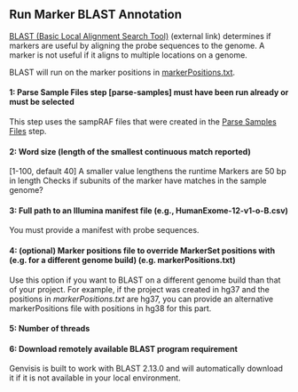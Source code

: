 ## Run Marker BLAST Annotation

[BLAST (Basic Local Alignment Search Tool)](https://blast.ncbi.nlm.nih.gov/Blast.cgi) (external link) determines if markers are useful by aligning the probe sequences to the genome. A marker is not useful if it aligns to multiple locations on a genome.

BLAST will run on the marker positions in [markerPositions.txt](../#/documentation/RunTheGenvisisWorkflow--create-marker-positions-illumina).

#### 1: Parse Sample Files step [parse-samples] must have been run already or must be selected
This step uses the sampRAF files that were created in the [Parse Samples Files](../#/documentation/RunTheGenvisisWorkflow--parse-sample-files-illumina) step.

#### 2: Word size (length of the smallest continuous match reported)
[1-100, default 40]
A smaller value lengthens the runtime
Markers are 50 bp in length
Checks if subunits of the marker have matches in the sample genome?

#### 3: Full path to an Illumina manifest file (e.g., HumanExome-12-v1-o-B.csv)
You must provide a manifest with probe sequences.

#### 4: (optional) Marker positions file to override MarkerSet positions with (e.g. for a different genome build) (e.g. markerPositions.txt)
Use this option if you want to BLAST on a different genome build than that of your project. For example, if the project was created in hg37 and the positions in *markerPositions.txt* are hg37, you can provide an alternative markerPositions file with positions in hg38 for this part.

#### 5: Number of threads

#### 6: Download remotely available BLAST program requirement
Genvisis is built to work with BLAST 2.13.0 and will automatically download it if it is not available in your local environment.
